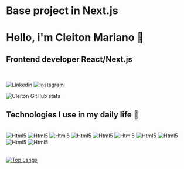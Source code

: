 # Base project in Next.js
# Hello, i'm Cleiton Mariano 👋
## Frontend developer React/Next.js
<br/>

[![Linkedin](https://img.shields.io/badge/LinkedIn-0077B5?style=for-the-badge&logo=linkedin&logoColor=white)](https://www.linkedin.com/in/cleitonomariano/)
[![Instagram](https://img.shields.io/badge/Instagram-E4405F?style=for-the-badge&logo=instagram&logoColor=white)](https://www.instagram.com/cleitonomariano/)

![Cleiton GitHub stats](https://github-readme-stats.vercel.app/api?username=cleitonomariano&show_icons=true&theme=dracula)

## Technologies I use in my daily life 🚀

<div style="display: inline_block"><br/>
    <img align="center" alt="Html5" src="https://img.shields.io/badge/HTML5-E34F26?style=for-the-badge&logo=html5&logoColor=white"/>
    <img align="center" alt="Html5" src="https://img.shields.io/badge/CSS3-1572B6?style=for-the-badge&logo=css3&logoColor=white"/>
    <img align="center" alt="Html5" src="https://img.shields.io/badge/JavaScript-F7DF1E?style=for-the-badge&logo=javascript&logoColor=black"/>
    <img align="center" alt="Html5" src="https://img.shields.io/badge/TypeScript-007ACC?style=for-the-badge&logo=typescript&logoColor=white"/>
    <img align="center" alt="Html5" src="https://img.shields.io/badge/React-20232A?style=for-the-badge&logo=react&logoColor=61DAFB"/>
    <img align="center" alt="Html5" src="https://img.shields.io/badge/Node.js-43853D?style=for-the-badge&logo=node.js&logoColor=white"/>
    <img align="center" alt="Html5" src="https://img.shields.io/badge/Sass-CC6699?style=for-the-badge&logo=sass&logoColor=white"/>
    <img align="center" alt="Html5" src="https://img.shields.io/badge/styled--components-DB7093?style=for-the-badge&logo=styled-components&logoColor=white"/>
    <img align="center" alt="Html5" src="https://img.shields.io/badge/Bootstrap-563D7C?style=for-the-badge&logo=bootstrap&logoColor=white"/>
    <img align="center" alt="Html5" src="https://img.shields.io/badge/Material--UI-0081CB?style=for-the-badge&logo=material-ui&logoColor=white"/>
</div>
<br/>

[![Top Langs](https://github-readme-stats.vercel.app/api/top-langs/?username=cleitonomariano&layout=compact)](https://github.com/cleitonomariano/github-readme-stats)

